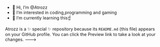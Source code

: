 - 👋 Hi, I’m @Atrozz
- 👀 I’m interested in coding,programming and gaming
- 🌱 I’m currently learning this☝

Atrozz is a ✨ special ✨ repository because its `README.md` (this file) appears on your GitHub profile.
You can click the Preview link to take a look at your changes.
--->
